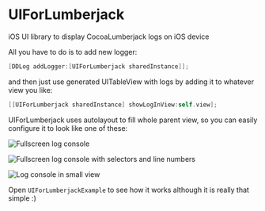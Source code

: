 UIForLumberjack
===============

iOS UI library to display CocoaLumberjack logs on iOS device

All you have to do is to add new logger:
```objective-c
[DDLog addLogger:[UIForLumberjack sharedInstance]];
```

and then just use generated UITableView with logs by adding it to whatever view you like:

```objective-c
[[UIForLumberjack sharedInstance] showLogInView:self.view];
```

UIForLumberjack uses autolayout to fill whole parent view, so you can easily configure it to look like one of these:

![Fullscreen log console](https://raw.github.com/burczyk/UIForLumberjack/master/UIForLumberjackExample/github-assets/UIForLumberjack-full.png)

![Fullscreen log console with selectors and line numbers](https://raw.github.com/burczyk/UIForLumberjack/master/UIForLumberjackExample/github-assets/UIForLumberjack-full-selectors.png)

![Log console in small view](https://raw.github.com/burczyk/UIForLumberjack/master/UIForLumberjackExample/github-assets/UIForLumberjack-small.png)

Open `UIForLumberjackExample` to see how it works although it is really that simple :)
